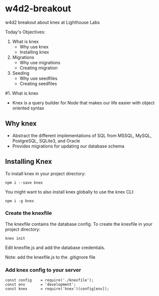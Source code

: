 # w4d2-breakout
w4d2 breakout about knex at Lighthouse Labs

Today's Objectives:
1. What is knex
   - Why use knex
   - Installing knex
2. Migrations
   - Why use migrations
   - Creating migration
3. Seeding
   - Why use seedfiles
   - Creating seedfiles

#1. What is knex

- Knex is a query builder for Node that makes our life easier with object oriented syntax

## Why knex
- Abstract the different implementations of SQL from MSSQL, MySQL, PostgreSQL, SQLite3, and Oracle
- Provides migrations for updating our database schema

## Installing Knex

To install knex in your project directory:

    npm i --save knex

You might want to also install knex globally to use the knex CLI:

    npm i -g knex

### Create the knexfile

The knexfile contains the database config. To create the knexfile in your project directory:

    knex init

Edit knexfile.js and add the database credentials.

Note: add the knexfile.js to the .gitignore file

### Add knex config to your server

    const config    = require('./knexfile');
    const env       = 'development';
    const knex      = require('knex')(config[env]);

    


